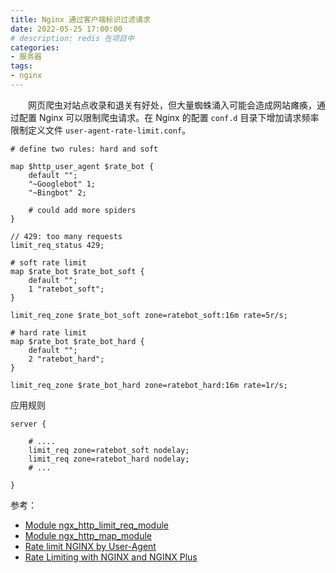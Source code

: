 ```yaml
---
title: Nginx 通过客户端标识过滤请求
date: 2022-05-25 17:00:00
# description: redis 在项目中
categories:
- 服务器
tags:
- nginx
---
```


&emsp;&emsp;网页爬虫对站点收录和退关有好处，但大量蜘蛛涌入可能会造成网站瘫痪，通过配置 Nginx 可以限制爬虫请求。在 Nginx 的配置 `conf.d` 目录下增加请求频率限制定义文件 `user-agent-rate-limit.conf`。

```
# define two rules: hard and soft 

map $http_user_agent $rate_bot {
    default "";
    "~Googlebot" 1;
    "~Bingbot" 2;
    
    # could add more spiders
}

// 429: too many requests
limit_req_status 429;

# soft rate limit
map $rate_bot $rate_bot_soft {
    default "";
    1 "ratebot_soft";
}

limit_req_zone $rate_bot_soft zone=ratebot_soft:16m rate=5r/s;

# hard rate limit
map $rate_bot $rate_bot_hard {
    default "";
    2 "ratebot_hard";
}

limit_req_zone $rate_bot_hard zone=ratebot_hard:16m rate=1r/s;

```

应用规则

```
server {

    # ....
    limit_req zone=ratebot_soft nodelay;
    limit_req zone=ratebot_hard nodelay;
    # ...
    
}    
```

参考：

- [Module ngx_http_limit_req_module](https://nginx.org/en/docs/http/ngx_http_limit_req_module.html)
- [Module ngx_http_map_module](https://nginx.org/en/docs/http/ngx_http_map_module.html)
- [Rate limit NGINX by User-Agent](https://urlund.com/blog/rate-limit-nginx-by-user-agent/)
- [Rate Limiting with NGINX and NGINX Plus](https://www.nginx.com/blog/rate-limiting-nginx)